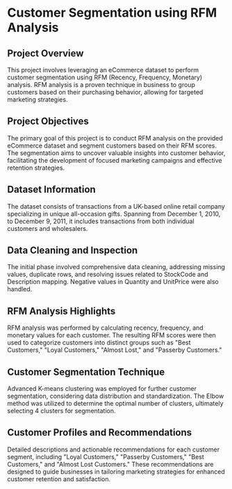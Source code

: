 # Customer Segmentation using RFM Analysis

## Project Overview

This project involves leveraging an eCommerce dataset to perform customer segmentation using RFM (Recency, Frequency, Monetary) analysis. RFM analysis is a proven technique in business to group customers based on their purchasing behavior, allowing for targeted marketing strategies.

## Project Objectives

The primary goal of this project is to conduct RFM analysis on the provided eCommerce dataset and segment customers based on their RFM scores. The segmentation aims to uncover valuable insights into customer behavior, facilitating the development of focused marketing campaigns and effective retention strategies.

## Dataset Information

The dataset consists of transactions from a UK-based online retail company specializing in unique all-occasion gifts. Spanning from December 1, 2010, to December 9, 2011, it includes transactions from both individual customers and wholesalers.

## Data Cleaning and Inspection

The initial phase involved comprehensive data cleaning, addressing missing values, duplicate rows, and resolving issues related to StockCode and Description mapping. Negative values in Quantity and UnitPrice were also handled.

## RFM Analysis Highlights

RFM analysis was performed by calculating recency, frequency, and monetary values for each customer. The resulting RFM scores were then used to categorize customers into distinct groups such as "Best Customers," "Loyal Customers," "Almost Lost," and "Passerby Customers."

## Customer Segmentation Technique

Advanced K-means clustering was employed for further customer segmentation, considering data distribution and standardization. The Elbow method was utilized to determine the optimal number of clusters, ultimately selecting 4 clusters for segmentation.

## Customer Profiles and Recommendations

Detailed descriptions and actionable recommendations for each customer segment, including "Loyal Customers," "Passerby Customers," "Best Customers," and "Almost Lost Customers." These recommendations are designed to guide businesses in tailoring marketing strategies for enhanced customer retention and satisfaction.

